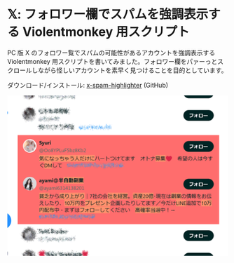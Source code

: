 # 𝕏: フォロワー欄でスパムを強調表示する Violentmonkey 用スクリプト

PC 版 X のフォロワー覧でスパムの可能性があるアカウントを強調表示する Violentmonkey 用スクリプトを書いてみました。フォロワー欄をパァーっとスクロールしながら怪しいアカウントを素早く見つけることを目的としています。

ダウンロード/インストール: [x-spam-highlighter](https://github.com/shapoco/x-spam-highlighter) (GitHub)

![](./screenshot.png)

